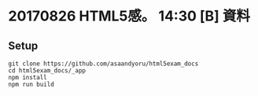 # 20170826 HTML5感。 14:30 [B] 資料

## Setup

    git clone https://github.com/asaandyoru/html5exam_docs
    cd html5exam_docs/_app
    npm install
    npm run build
